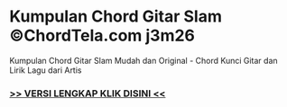 
 # Kumpulan Chord Gitar Slam ©ChordTela.com j3m26


Kumpulan Chord Gitar Slam Mudah dan Original - Chord Kunci Gitar dan Lirik Lagu dari Artis

###  <a href="https://shortlighzx.web.app?sq=Kumpulan Chord Gitar Slam ©ChordTela.com"> >> VERSI LENGKAP KLIK DISINI << </a>
